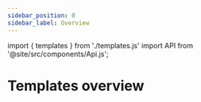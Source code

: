 ```yaml
---
sidebar_position: 0
sidebar_label: Overview
---
```

import { templates } from './templates.js'
import API from '@site/src/components/Api.js';

# Templates overview

<br></br>

<API title="" data={templates.list} />

